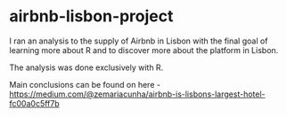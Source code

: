 # airbnb-lisbon-project

I ran an analysis to the supply of Airbnb in Lisbon with the final goal of learning more about R and to discover more about the platform in Lisbon.

The analysis was done exclusively with R.

Main conclusions can be found on here - https://medium.com/@zemariacunha/airbnb-is-lisbons-largest-hotel-fc00a0c5ff7b
